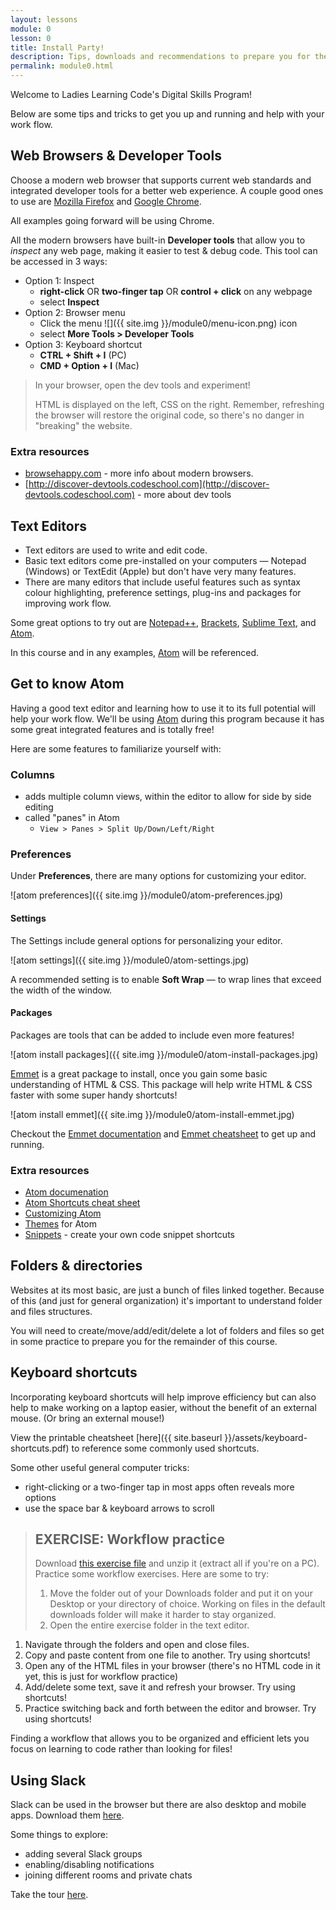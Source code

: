 ```yaml
---
layout: lessons
module: 0
lesson: 0
title: Install Party!
description: Tips, downloads and recommendations to prepare you for the course.
permalink: module0.html
---
```



Welcome to Ladies Learning Code's Digital Skills Program!

Below are some tips and tricks to get you up and running and help with your work flow.

<div class="summary" markdown=1>

## Web Browsers & Developer Tools

</div>

<div class="details" markdown=1>

Choose a modern web browser that supports current web standards and integrated developer tools for a better web experience. A couple good ones to use are [Mozilla Firefox](https://www.mozilla.org/en-US/firefox/new/) and [Google Chrome](https://www.google.com/intl/en-CA/chrome/browser/).

All examples going forward will be using Chrome.

All the modern browsers have built-in **Developer tools** that allow you to *inspect* any web page, making it easier to test & debug code. This tool can be accessed in 3 ways:

* Option 1: Inspect
  * **right-click** OR **two-finger tap** OR **control + click** on any webpage
  * select **Inspect**
* Option 2: Browser menu
  * Click the menu <span class="menu-icon">![]({{ site.img }}/module0/menu-icon.png)</span> icon
  * select **More Tools > Developer Tools**
* Option 3: Keyboard shortcut
  * **CTRL + Shift + I** (PC)
  * **CMD + Option + I** (Mac)

> In your browser, open the dev tools and experiment!  
>
> HTML is displayed on the left, CSS on the right. Remember, refreshing the browser will restore the original code, so there's no danger in "breaking" the website.

</div>


### Extra resources

* [browsehappy.com](http://browsehappy.com) - more info about modern browsers.
* [http://discover-devtools.codeschool.com](http://discover-devtools.codeschool.com) - more about dev tools

## Text Editors

* Text editors are used to write and edit code.
* Basic text editors come pre-installed on your computers &mdash; Notepad (Windows) or TextEdit (Apple) but don't have very many features.
* There are many editors that include useful features such as syntax colour highlighting, preference settings, plug-ins and packages for improving work flow.

Some great options to try out are [Notepad++](http://notepad-plus-plus.org/), [Brackets](http://brackets.io), [Sublime Text](http://www.sublimetext.com/), and [Atom](https://atom.io/).

In this course and in any examples, [Atom](https://atom.io/) will be referenced.

## Get to know Atom

Having a good text editor and learning how to use it to its full potential will help your work flow.  We'll be using [Atom](http://atom.io) during this program because it has some great integrated features and is totally free!

Here are some features to familiarize yourself with:

### Columns

* adds multiple column views, within the editor to allow for side by side editing
* called "panes" in Atom  
  * `View > Panes > Split Up/Down/Left/Right`


### Preferences
Under **Preferences**, there are many options for customizing your editor.

![atom preferences]({{ site.img }}/module0/atom-preferences.jpg)

#### Settings

The Settings include general options for personalizing your editor.

![atom settings]({{ site.img }}/module0/atom-settings.jpg)

A recommended setting is to enable **Soft Wrap** &mdash; to wrap lines that exceed the width of the window.

#### Packages

Packages are tools that can be added to include even more features!

![atom install packages]({{ site.img }}/module0/atom-install-packages.jpg)

[Emmet](http://docs.emmet.io/abbreviations/syntax/) is a great package to install, once you gain some basic understanding of HTML & CSS. This package will help write HTML & CSS faster with some super handy shortcuts!

![atom install emmet]({{ site.img }}/module0/atom-install-emmet.jpg)

Checkout the [Emmet documentation](http://docs.emmet.io/abbreviations/syntax/) and [Emmet cheatsheet](http://docs.emmet.io/cheat-sheet/) to get up and running.

### Extra resources
* [Atom documenation](https://atom.io/docs)
* [Atom Shortcuts cheat sheet](https://bugsnag.com/blog/atom-editor-cheat-sheet)
* [Customizing Atom](https://atom.io/docs/v0.61.0/customizing-atom)
* [Themes](https://atom.io/themes) for Atom
* [Snippets](https://github.com/atom/snippets) - create your own code snippet shortcuts


## Folders & directories
Websites at its most basic, are just a bunch of files linked together. Because of this (and just for general organization) it's important to understand folder and files structures.

You will need to create/move/add/edit/delete a lot of folders and files so get in some practice to prepare you for the remainder of this course.


## Keyboard shortcuts

Incorporating keyboard shortcuts will help improve efficiency but can also help to make working on a laptop easier, without the benefit of an external mouse. (Or bring an external mouse!)

View the printable cheatsheet [here]({{ site.baseurl }}/assets/keyboard-shortcuts.pdf) to reference some commonly used shortcuts.

Some other useful general computer tricks:

* right-clicking or a two-finger tap in most apps often reveals more options
* use the space bar & keyboard arrows to scroll

> ## EXERCISE: Workflow practice
>
> Download [this exercise file](exercises/module0/workflow.zip) and unzip it (extract all if you're on a PC). Practice some workflow exercises.  Here are some to try:
>
> 1. Move the folder out of your Downloads folder and put it on your Desktop or your directory of choice.  Working on files in the default downloads folder will make it harder to stay organized.
> 1. Open the entire exercise folder in the text editor.
1. Navigate through the folders and open and close files.
1. Copy and paste content from one file to another.  Try using shortcuts!
1. Open any of the HTML files in your browser (there's no HTML code in it yet, this is just for workflow practice)
1. Add/delete some text, save it and refresh your browser.  Try using shortcuts!
1. Practice switching back and forth between the editor and browser. Try using shortcuts!

Finding a workflow that allows you to be organized and efficient lets you focus on learning to code rather than looking for files!


## Using Slack
Slack can be used in the browser but there are also desktop and mobile apps. Download them [here](https://slack.com/apps).

Some things to explore:

- adding several Slack groups
- enabling/disabling notifications
- joining different rooms and private chats

Take the tour [here](https://slack.com/is).

